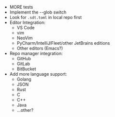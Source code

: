 * MORE tests
* Implement the --glob switch
* Look for `.sdt.toml` in local repo first
* Editor Integration:
  * VS Code
  * vim
  * NeoVim
  * PyCharm/IntelliJ/Fleet/other JetBrains editions
  * Other editors (Emacs?)
* Repo manager integration:
  * GitHub
  * GitLab
  * BitBucket
* Add more language support:
  * Golang
  * JSON
  * Rust
  * C
  * C++
  * Java
  * ...other?
